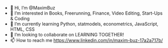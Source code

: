 - 👋 Hi, I’m @MaximBuz
- 👀 I’m interested in Books, Freerunning, Finance, Video Editing, Start-Ups & Coding
- 🌱 I’m currently learning Python, statmodels, econometrics, JavaScript, HTML, CSS
- 💞️ I’m looking to collaborate on LEARNING TOGETHER!
- 📫 How to reach me https://www.linkedin.com/in/maxim-buz-17a2a717b/

<!---
MaximBuz/MaximBuz is a ✨ special ✨ repository because its `README.md` (this file) appears on your GitHub profile.
You can click the Preview link to take a look at your changes.
--->
